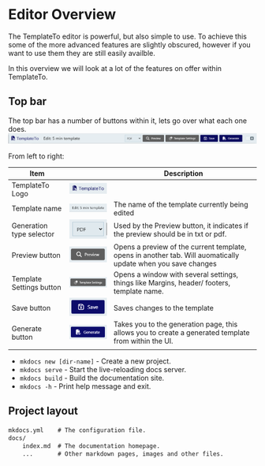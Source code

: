 # Editor Overview

The TemplateTo editor is powerful, but also simple to use. To achieve this some of the more advanced features are slightly obscured, however if you want to use them they are still easily availble. 

In this overview we will look at a lot of the features on offer within TemplateTo.

## Top bar

The top bar has a number of buttons within it, lets go over what each one does. 
![picture 0](../images/ebc3de589cb7fa82cfd33fd8e718c0d76ecaa00b7f4c26934f4e68890fd9afaf.png)  

From left to right:

| Item                     |                                                                                              | Description                                                                                                   |
| ------------------------ | -------------------------------------------------------------------------------------------- | ------------------------------------------------------------------------------------------------------------- |
| TemplateTo Logo          | ![picture 1](../images/096b1ac00e41d54fa523191ecf74b201b5997edd6da997dd114bbf2a53dcf91e.png) |                                                                                                               |
| Template name            | ![picture 2](../images/3a04e6fe1d3a25086c5dcebfabf52dca7dd2e3fe55ee5ef1acc884928d72e9c2.png) | The name of the template currently being edited                                                               |
| Generation type selector | ![picture 3](../images/3126bb64d5df09a64dd426b5c8960c3f66173af4470a28ca78e45af02ed93755.png) | Used by the Preview button, it indicates if the preview should be in txt or pdf.                              |
| Preview button           | ![picture 4](../images/98ee44db888a141e68e7c9f2de99702c5db267766579cca6309f31faf089e8e2.png) | Opens a preview of the current template, opens in another tab. Will auomatically update when you save changes |
| Template Settings button | ![picture 5](../images/6410ddc5865d50af3408863e1e8dba158bfdd9512e25f8adc1b69edde0b2e99a.png) | Opens a window with several settings, things like Margins, header/ footers, template name.                    |
| Save button              | ![picture 6](../images/aad6f694f07122f85ac18cfa5f089d187fdbff6653b273ac7c8e434b9ada35db.png) | Saves changes to the template                                                                                 |
| Generate button          | ![picture 7](../images/e7424cfeda9168acbeba4205efad672b9961b2e223ac235348fba73d69ca357d.png) | Takes you to the generation page, this allows you to create a generated template from within the UI.          |
|                          |                                                                                              |                                                                                                               |



* `mkdocs new [dir-name]` - Create a new project.
* `mkdocs serve` - Start the live-reloading docs server.
* `mkdocs build` - Build the documentation site.
* `mkdocs -h` - Print help message and exit.

## Project layout

    mkdocs.yml    # The configuration file.
    docs/
        index.md  # The documentation homepage.
        ...       # Other markdown pages, images and other files.